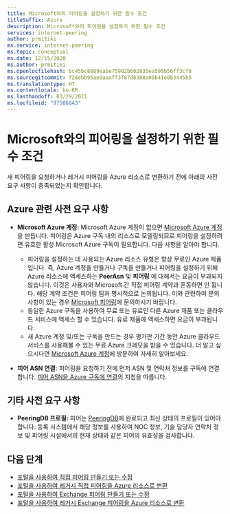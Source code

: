 ```yaml
---
title: Microsoft와의 피어링을 설정하기 위한 필수 조건
titleSuffix: Azure
description: Microsoft와의 피어링을 설정하기 위한 필수 조건
services: internet-peering
author: prmitiki
ms.service: internet-peering
ms.topic: conceptual
ms.date: 12/15/2020
ms.author: prmitiki
ms.openlocfilehash: bc45bc8809eabe75902b602835ea595b56ff3cf8
ms.sourcegitcommit: f28ebb95ae9aaaff3f87d8388a09b41e0b3445b5
ms.translationtype: HT
ms.contentlocale: ko-KR
ms.lasthandoff: 03/29/2021
ms.locfileid: "97586843"
---
```

# <a name="prerequisites-to-set-up-peering-with-microsoft"></a>Microsoft와의 피어링을 설정하기 위한 필수 조건

새 피어링을 요청하거나 레거시 피어링을 Azure 리소스로 변환하기 전에 아래의 사전 요구 사항이 충족되었는지 확인합니다.

## <a name="azure-related-prerequisites"></a>Azure 관련 사전 요구 사항
* **Microsoft Azure 계정:** Microsoft Azure 계정이 없으면 [Microsoft Azure 계정](https://azure.microsoft.com/free)을 만듭니다. 피어링은 Azure 구독 내의 리소스로 모델링되므로 피어링을 설정하려면 유효한 활성 Microsoft Azure 구독이 필요합니다. 다음 사항을 알아야 합니다.
    * 피어링을 설정하는 데 사용되는 Azure 리소스 유형은 항상 무료인 Azure 제품입니다. 즉, Azure 계정을 만들거나 구독을 만들거나 피어링을 설정하기 위해 Azure 리소스에 액세스하는 **PeerAsn** 및 **피어링** 에 대해서는 요금이 부과되지 않습니다. 이것은 사용자와 Microsoft 간 직접 피어링 계약과 혼동하면 안 됩니다. 해당 계약 조건은 피어링 팀과 명시적으로 논의됩니다. 이와 관련하여 문의사항이 있는 경우 [Microsoft 피어링](mailto:peering@microsoft.com)에 문의하시기 바랍니다.
    * 동일한 Azure 구독을 사용하여 무료 또는 유료인 다른 Azure 제품 또는 클라우드 서비스에 액세스 할 수 있습니다. 유료 제품에 액세스하면 요금이 부과됩니다.
    * 새 Azure 계정 및/또는 구독을 만드는 경우 평가판 기간 동안 Azure 클라우드 서비스를 사용해볼 수 있는 무료 Azure 크레딧을 받을 수 있습니다. 더 알고 싶으시다면 [Microsoft Azure 계정](https://azure.microsoft.com/free)에 방문하여 자세히 알아보세요.

* **피어 ASN 연결:** 피어링을 요청하기 전에 먼저 ASN 및 연락처 정보를 구독에 연결합니다. [피어 ASN을 Azure 구독에 연결](howto-subscription-association-powershell.md)의 지침을 따릅니다.

## <a name="other-prerequisites"></a>기타 사전 요구 사항
* **PeeringDB 프로필:** 피어는 [PeeringDB](https://www.peeringdb.com)에 완료되고 최신 상태의 프로필이 있어야 합니다. 등록 시스템에서 해당 정보를 사용하여 NOC 정보, 기술 담당자 연락처 정보 및 피어링 시설에서의 현재 상태와 같은 피어의 유효성을 검사합니다.

## <a name="next-steps"></a>다음 단계

* [포털을 사용하여 직접 피어링 만들기 또는 수정](howto-direct-portal.md)
* [포털을 사용하여 레거시 직접 피어링을 Azure 리소스로 변환](howto-legacy-direct-portal.md)
* [포털을 사용하여 Exchange 피어링 만들기 또는 수정](howto-exchange-portal.md)
* [포털을 사용하여 레거시 Exchange 피어링을 Azure 리소스로 변환](howto-legacy-exchange-portal.md)